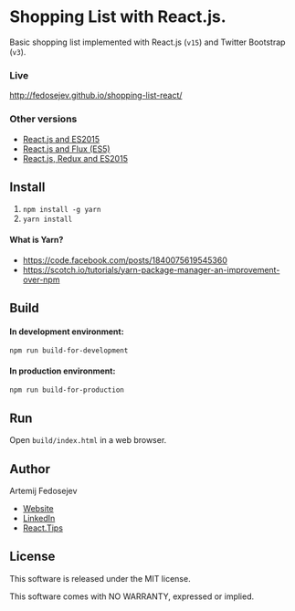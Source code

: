 # Shopping List with React.js.

Basic shopping list implemented with React.js (`v15`) and Twitter Bootstrap (`v3`).

### Live

http://fedosejev.github.io/shopping-list-react/

### Other versions

+ [React.js and ES2015](https://github.com/fedosejev/shopping-list-react-es2015)
+ [React.js and Flux (ES5)](https://github.com/fedosejev/shopping-list-react-flux)
+ [React.js, Redux and ES2015](https://github.com/fedosejev/shopping-list-react-redux)

## Install

1. `npm install -g yarn`
2. `yarn install`

#### What is Yarn?
+ https://code.facebook.com/posts/1840075619545360
+ https://scotch.io/tutorials/yarn-package-manager-an-improvement-over-npm

## Build

#### In development environment:

`npm run build-for-development`

#### In production environment:

`npm run build-for-production`

## Run

Open `build/index.html` in a web browser.

## Author

Artemij Fedosejev
+ [Website](http://artemij.com)
+ [LinkedIn](https://www.linkedin.com/in/artemij)
+ [React.Tips](http://react.tips)

## License

This software is released under the MIT license.

This software comes with NO WARRANTY, expressed or implied.

